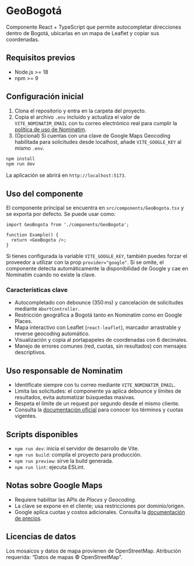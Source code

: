 # GeoBogotá

Componente React + TypeScript que permite autocompletar direcciones dentro de Bogotá, ubicarlas en un mapa de Leaflet y copiar sus coordenadas.

## Requisitos previos

- Node.js >= 18
- npm >= 9

## Configuración inicial

1. Clona el repositorio y entra en la carpeta del proyecto.
2. Copia el archivo `.env` incluido y actualiza el valor de `VITE_NOMINATIM_EMAIL` con tu correo electrónico real para cumplir la [política de uso de Nominatim](https://operations.osmfoundation.org/policies/nominatim/).
3. (Opcional) Si cuentas con una clave de Google Maps Geocoding habilitada para solicitudes desde localhost, añade `VITE_GOOGLE_KEY` al mismo `.env`.

```bash
npm install
npm run dev
```

La aplicación se abrirá en `http://localhost:5173`.

## Uso del componente

El componente principal se encuentra en `src/components/GeoBogota.tsx` y se exporta por defecto. Se puede usar como:

```tsx
import GeoBogota from './components/GeoBogota';

function Example() {
  return <GeoBogota />;
}
```

Si tienes configurada la variable `VITE_GOOGLE_KEY`, también puedes forzar el proveedor a utilizar con la prop `provider="google"`. Si se omite, el componente detecta automáticamente la disponibilidad de Google y cae en Nominatim cuando no existe la clave.

### Características clave

- Autocompletado con debounce (350 ms) y cancelación de solicitudes mediante `AbortController`.
- Restricción geográfica a Bogotá tanto en Nominatim como en Google Places.
- Mapa interactivo con Leaflet (`react-leaflet`), marcador arrastrable y reverse geocoding automático.
- Visualización y copia al portapapeles de coordenadas con 6 decimales.
- Manejo de errores comunes (red, cuotas, sin resultados) con mensajes descriptivos.

## Uso responsable de Nominatim

- Identifícate siempre con tu correo mediante `VITE_NOMINATIM_EMAIL`.
- Limita las solicitudes: el componente ya aplica debounce y límites de resultados, evita automatizar búsquedas masivas.
- Respeta el límite de un request por segundo desde el mismo cliente.
- Consulta la [documentación oficial](https://nominatim.org/release-docs/latest/) para conocer los términos y cuotas vigentes.

## Scripts disponibles

- `npm run dev`: inicia el servidor de desarrollo de Vite.
- `npm run build`: compila el proyecto para producción.
- `npm run preview`: sirve la build generada.
- `npm run lint`: ejecuta ESLint.

## Notas sobre Google Maps

- Requiere habilitar las APIs de *Places* y *Geocoding*.
- La clave se expone en el cliente; usa restricciones por dominio/origen.
- Google aplica cuotas y costos adicionales. Consulta la [documentación de precios](https://developers.google.com/maps/documentation/geocoding/usage-and-billing).

## Licencias de datos

Los mosaicos y datos de mapa provienen de OpenStreetMap. Atribución requerida: “Datos de mapas © OpenStreetMap”.
